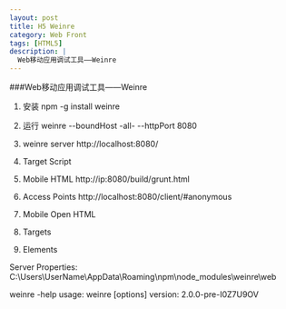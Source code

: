 ```yaml
---
layout: post
title: H5 Weinre
category: Web Front
tags: [HTML5]
description: |
  Web移动应用调试工具——Weinre
---
```



###Web移动应用调试工具——Weinre

1. 安装
 npm -g install weinre

2. 运行
 weinre --boundHost -all- --httpPort 8080

3. weinre server
 http://localhost:8080/

4. Target Script
 <script src="http://ip:8080/target/target-script-min.js#anonymous"></script>

5. Mobile HTML
 http://ip:8080/build/grunt.html

6. Access Points
 http://localhost:8080/client/#anonymous

7. Mobile Open HTML

8. Targets

9. Elements 

Server Properties:
 C:\Users\UserName\AppData\Roaming\npm\node_modules\weinre\web

weinre -help
usage:   weinre [options]
version: 2.0.0-pre-I0Z7U9OV

